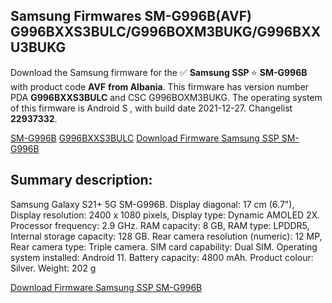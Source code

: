 <h2>Samsung Firmwares SM-G996B(AVF) G996BXXS3BULC/G996BOXM3BUKG/G996BXXU3BUKG</h2>
Download the Samsung firmware for the ✅ <strong>Samsung SSP </strong> ⭐ <strong>SM-G996B</strong> with product code <strong>AVF</strong> <strong> from Albania</strong>. This firmware has version number PDA <strong>G996BXXS3BULC</strong> and CSC G996BOXM3BUKG. The operating system of this firmware is Android S , with build date 2021-12-27. Changelist <strong>22937332</strong>.

[SM-G996B](https://samfirm.shop/samsung/model/SM-G996B)
[G996BXXS3BULC](https://samfirm.shop/samsung/pda/G996BXXS3BULC)
[Download Firmware Samsung SSP SM-G996B](https://samfirm.shop/samsung/firmware/485556)
<h2>Summary description:</h2>
<p>Samsung Galaxy S21+ 5G SM-G996B. Display diagonal: 17 cm (6.7"), Display resolution: 2400 x 1080 pixels, Display type: Dynamic AMOLED 2X. Processor frequency: 2.9 GHz. RAM capacity: 8 GB, RAM type: LPDDR5, Internal storage capacity: 128 GB. Rear camera resolution (numeric): 12 MP, Rear camera type: Triple camera. SIM card capability: Dual SIM. Operating system installed: Android 11. Battery capacity: 4800 mAh. Product colour: Silver. Weight: 202 g</p>


[Download Firmware Samsung SSP SM-G996B](https://samfirm.shop/samsung/firmware/485556)
